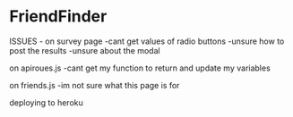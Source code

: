 # FriendFinder

ISSUES -
on survey page
-cant get values of radio buttons
-unsure how to post the results
-unsure about the modal

on apiroues.js
-cant get my function to return and update my variables

on friends.js
-im not sure what this page is for

deploying to heroku
